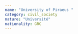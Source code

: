 ```yaml
---
name: "University of Piraeus "
category: civil_society
nature: "Université"
nationality: GRC
---
```

    